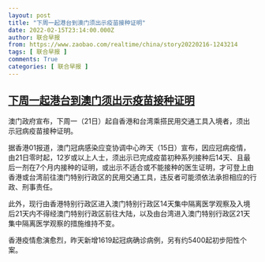 ```yaml
---
layout: post
title: "下周一起港台到澳门须出示疫苗接种证明"
date: 2022-02-15T23:14:00.000Z
author: 联合早报
from: https://www.zaobao.com/realtime/china/story20220216-1243214
tags: [ 联合早报 ]
comments: True
categories: [ 联合早报 ]
---
```

<!--1644966840000-->
[下周一起港台到澳门须出示疫苗接种证明](https://www.zaobao.com/realtime/china/story20220216-1243214)
------

<div>
<p>澳门政府宣布，下周一（21日）起自香港和台湾乘搭民用交通工具入境者，须出示冠病疫苗接种证明。</p><p>据香港01报道，澳门冠病感染应变协调中心昨天（15日）宣布，因应冠病疫情，由21日零时起，12岁或以上人士，须出示已完成疫苗初种系列接种后14天、且最后一剂在7个月内接种的证明，或出示不适合或不能接种的医生证明，才可登上由香港或台湾前往澳门特别行政区的民用交通工具，违反者可能须依法承担相应的行政、刑事责任。</p><p>此外，现行由香港特别行政区进入澳门特别行政区14天集中隔离医学观察及入境后21天内不得经澳门特别行政区前往大陆，以及由台湾进入澳门特别行政区21天集中隔离医学观察的措施维持不变。</p><section id="imu"><div id="dfp-ad-imu1">        </div></section><p>香港疫情愈演愈烈，昨天新增1619起冠病确诊病例，另有约5400起初步阳性个案。</p>      <div class="cx_paywall_placeholder" id="sph_cdp_40"></div>
</div>
